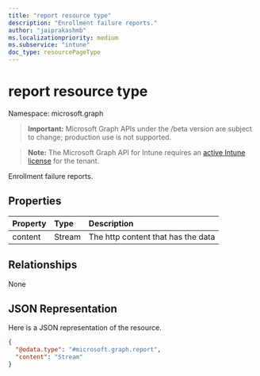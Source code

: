 ```yaml
---
title: "report resource type"
description: "Enrollment failure reports."
author: "jaiprakashmb"
ms.localizationpriority: medium
ms.subservice: "intune"
doc_type: resourcePageType
---
```


# report resource type

Namespace: microsoft.graph
> **Important:** Microsoft Graph APIs under the /beta version are subject to change; production use is not supported.

> **Note:** The Microsoft Graph API for Intune requires an [active Intune license](https://go.microsoft.com/fwlink/?linkid=839381) for the tenant.


Enrollment failure reports.

## Properties
|Property|Type|Description|
|:---|:---|:---|
|content|Stream|The http content that has the data|

## Relationships
None

## JSON Representation
Here is a JSON representation of the resource.
<!-- {
  "blockType": "resource",
  "@odata.type": "microsoft.graph.report"
}
-->
``` json
{
  "@odata.type": "#microsoft.graph.report",
  "content": "Stream"
}
```
